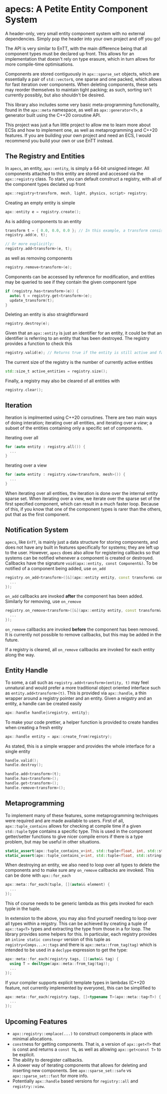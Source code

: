 # apecs: A Petite Entity Component System
A header-only, very small entity component system with no external dependencies. Simply pop the header into your own project and off you go!

The API is very similar to EnTT, with the main difference being that all component types must be declared up front. This allows for an implementation that doesn't rely on type erasure, which in turn allows for more compile-time optimisations.

Components are stored contiguously in `apx::sparse_set` objects, which are essentially a pair of `std::vector`s, one sparse and one packed, which allows for fast iteration over components. When deleting components, these sets may reorder themselves to maintain tight packing; as such, sorting isn't currently possibly, but also shouldn't be desired.

This library also includes some very basic meta-programming functionality, found in the `apx::meta` namespace, as well as `apx::generator<T>`, a generator built using the C++20 coroutine API.

This project was just a fun little project to allow me to learn more about ECSs and how to implement one, as well as metaprogramming and C++20 features. If you are building your own project and need an ECS, I would recommend you build your own or use EnTT instead.

## The Registry and Entities
In `apecs`, an entity, `apx::entity`, is simply a 64-bit unsigned integer. All components attached to this entity are stored and accessed via the `apx::registry` class. To start, you can default construct a registry, with all of the component types declated up front
```cpp
apx::registry<transform, mesh, light, physics, script> registry;
```
Creating an empty entity is simple
```cpp
apx::entity e = registry.create();
```
As is adding components to an entity
```cpp
transform t = { 0.0, 0.0, 0.0 }; // In this example, a transform consists of just a 3D coordinate
registry.add(e, t);

// Or more explicitly:
registry.add<transform>(e, t);
```
as well as removing components
```cpp
registry.remove<transform>(e);
```
Components can be accessed by reference for modification, and entities may be queried to see if they contain the given component type
```cpp
if (registry.has<transform>(e)) {
  auto& t = registry.get<transform>(e);
  update_transform(t);
}
```
Deleting an entity is also straightforward
```cpp
registry.destroy(e);
```
Given that an `apx::entity` is just an identifier for an entity, it could be that an identifier
is referring to an entity that has been destroyed. The registry provides a function to check this
```cpp
registry.valid(e); // Returns true if the entity is still active and false otherwise.
```
The current size of the registry is the number of currently active entities
```cpp
std::size_t active_entities = registry.size();
```
Finally, a registry may also be cleared of all entities with
```cpp
registry.clear();
```

## Iteration
Iteration is implmented using C++20 coroutines. There are two main ways of doing interation; iterating over all entities, and iterating over a *view*; a subset of the entities containing only a specific set of components.

Iterating over all
```cpp
for (auto entity : registry.all()) {
  ...
}
```
Iterating over a view
```cpp
for (auto entity : registry.view<transform, mesh>()) {
  ...
}
```
When iterating over all entities, the iteration is done over the internal entity sparse set. When iterating over a view, we iterate over the sparse set of the first specified component, which can result in a much faster loop. Because of this, if you know that one of the component types is rarer than the others, put that as the first component.

## Notification System
`apecs`, like `EnTT`, is mainly just a data structure for storing components, and does not have any built in features specifically for systems; they are left up to the user. However, `apecs` does also allow for registering callbacks so that systems can be notified whenever a component is created or destroyed. Callbacks have the signature `void(apx::entity, const Component&)`. To be notified of a component being added, use `on_add`
```cpp
registry.on_add<transform>([&](apx::entity entity, const transform& component) {
  ...
});
```
`on_add` callbacks are invoked **after** the component has been added. Similarly for removing, use `on_remove`
```cpp
registry.on_remove<transform>([&](apx::entity entity, const transform& component) {
  ...
});
```
`on_remove` callbacks are invoked **before** the component has been removed. It is currently not possible to remove callbacks, but this may be added in the future.

If a registry is cleared, all `on_remove` callbacks are invoked for each entity along the way.

## Entity Handle
To some, a call such as `registry.add<transform>(entity, t)` may feel unnatural and would prefer a more traditional object oriented interface such as `entity.add<transform>(t)`. This is provided via `apx::handle`, a thin wrapper around a registry pointer and an entity. Given a reigstry and an entity, a handle can be created easily
```cpp
apx::handle handle{&registry, entity};
```
To make your code prettier, a helper function is provided to create handles when creating a fresh entity
```cpp
apx::handle entity = apx::create_from(registry);
```
As stated, this is a simple wrapper and provides the whole interface for a single entity
```cpp
handle.valid();
handle.destroy();

handle.add<transform>(t);
handle.has<transform>();
handle.get<transform>();
handle.remove<transform>();
```

## Metaprogramming
To implement many of these features, some metaprogramming techniques were required and are made available to users. First of all, `apx::tuple_contains` allows for checking at compile time if a given `std::tuple` type contains a specific type. This is used in the component getter/setter functions to give nicer compile errors if there is a type problem, but may be useful in other situations.
```cpp
static_assert(apx::tuple_contains_v<int, std::tuple<float, int, std::string>> == true);
static_assert(apx::tuple_contains_v<int, std::tuple<float, std::string>> == false);
```
When destroying an entity, we also need to loop over all types to delete the components and to make sure any `on_remove` callbacks are invoked. This can be done with `apx::for_each`
```cpp
apx::meta::for_each(tuple, [](auto&& element) {
  ...
});
```
This of course needs to be generic lambda as this gets invoked for each typle in the tuple.

In extension to the above, you may also find yourself needing to loop over all types within a reigstry. This can be achieved by creating a tuple of `apx::tag<T>` types and extracting the type from those in a for loop. The library provides some helpers for this. In particular, each registry provides an `inline static constexpr` version of this tuple as `registry<Comps...>::tags` and there is `apx::meta::from_tag(tag)` which is intended to be used in a `declype` expression to get the type:
```cpp
apx::meta::for_each(registry.tags, [](auto&& tag) {
  using T = decltype(apx::meta::from_tag(tag));
  ...
});
```
If your compiler supports explicit template types in lambdas (C++20 feature, not currently implemented by everyone), this can be simplified to
```cpp
apx::meta::for_each(registry.tags, []<typename T>(apx::meta::tag<T>) {
  ...
});
```

## Upcoming Features
- `apx::registry::emplace(...)` to construct components in place with minimal allocations.
- `const`ness for getting components. That is, a version of `apx::get<T>` that is const and returns a `const T&`, as well as allowing `apx::get<const T>` to be explicit.
- The ability to deregister callbacks.
- A slower way of iterating components that allows for deleting and inserting new components. See `apx::sparse_set::safe` vs `apx::sparse_set::fast` for more info.
- Potentially `apx::handle` based versions for `registry::all` and `registry::view`.